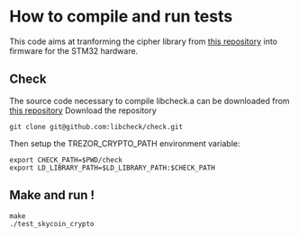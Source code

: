 # How to compile and run tests

This code aims at tranforming the cipher library from [this repository](https://github.com/skycoin/skycoin/tree/develop/src/cipher) into firmware for the STM32 hardware.

## Check

The source code necessary to compile libcheck.a can be downloaded from [this repository](https://github.com/libcheck/check)
Download the repository

    git clone git@github.com:libcheck/check.git

Then setup the TREZOR_CRYPTO_PATH environment variable:

    export CHECK_PATH=$PWD/check
    export LD_LIBRARY_PATH=$LD_LIBRARY_PATH:$CHECK_PATH

## Make and run !

    make
    ./test_skycoin_crypto
